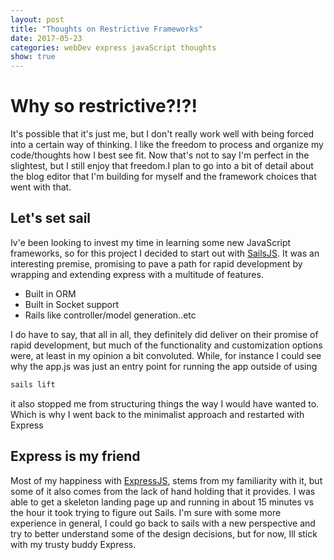 ```yaml
---
layout: post
title: "Thoughts on Restrictive Frameworks"
date: 2017-05-23
categories: webDev express javaScript thoughts
show: true
---
```


# Why so restrictive?!?! #
It's possible that it's just me, but I don't really work well with being forced into a certain
way of thinking. I like the freedom to process and organize my code/thoughts how I best see
fit. Now that's not to say I'm perfect in the slightest, but I still enjoy that freedom.I plan to go into a bit of detail about the blog editor that I'm building for myself and the framework choices that went with that.

## Let's set sail ##
Iv'e been looking to invest my time in learning some new JavaScript frameworks, so for this project I decided to start out with [SailsJS](http://sailsjs.com). It was an interesting premise, promising to pave a path for rapid development by wrapping and extending express with a multitude of features.

- Built in ORM
- Built in Socket support
- Rails like controller/model generation..etc

I do have to say, that all in all, they definitely did deliver on their promise of rapid development, but much of the functionality and customization options were, at least in my opinion a bit convoluted. While, for instance I could see why the app.js was just an entry point for running the app outside of using

```sh
sails lift
```
it also stopped me from structuring things the way I would have wanted to. Which is why I went back to the minimalist approach and restarted with Express

## Express is my friend ##
Most of my happiness with [ExpressJS](http://expressjs.com), stems from my familiarity with it,
but some of it also comes from the lack of hand holding that it provides. I was able to get a skeleton landing page up and running in about 15 minutes vs the hour it took trying to figure out Sails. I'm sure with some more experience in general, I could go back to sails with a new perspective and try to better understand some of the design decisions, but for now, Ill stick with my trusty buddy Express.